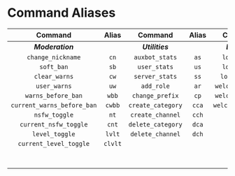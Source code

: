 # Command Aliases

|         **Command**        | **Alias** |    **Command**    | **Alias** |    **Command**    | **Alias** |  **Command**  | **Alias** |      **Command**     | **Alias** |
|:--------------------------:|:---------:|:-----------------:|:---------:|:-----------------:|:---------:|:-------------:|:---------:|:--------------------:|:---------:|
|      _**Moderation**_      |           |  _**Utilities**_  |           |   _**Logging**_   |           |  _**Music**_  |           |      _**Tags**_      |           |
|      `change_nickname`     | `cn`      |   `auxbot_stats`  | `as`      |    `log_toggle`   | `lt`      |   `connect`   | `c`       | `tag_developer_mode` | `tdm`     |
|         `soft_ban`         | `sb`      |    `user_stats`   | `us`      |    `log_remove`   | `lr`      |     `play`    | `p`       |  `tag_discord_code`  | `tdc`     |
|        `clear_warns`       | `cw`      |   `server_stats`  | `ss`      |   `log_channel`   | `lc`      |    `pause`    | `pa`      |    `tag_markdown`    | `tm`      |
|        `user_warns`        | `uw`      |     `add_role`    | `ar`      |  `welcome_toggle` | `wt`      |    `resume`   | `r`       |    `tag_server_id`   | `tsi`     |
|     `warns_before_ban`     | `wbb`     |  `change_prefix`  | `cp`      |  `welcome_remove` | `wr`      |     `skip`    | `s`       |   `tag_channel_id`   | `tci`     |
| `current_warns_before_ban` | `cwbb`    | `create_category` | `cca`     | `welcome_channel` | `wc`      |     `stop`    | `st`      |  `tag_discord_embed` | `tde`     |
|        `nsfw_toggle`       | `nt`      |  `create_channel` | `cch`     |                   |           |    `volume`   | `v`       |                      |           |
|    `current_nsfw_toggle`   | `cnt`     | `delete_category` | `dca`     |                   |           |   `shuffle`   | `sh`      |                      |           |
|       `level_toggle`       | `lvlt`    |  `delete_channel` | `dch`     |                   |           |  `equalizer`  | `e`       |                      |           |
|   `current_level_toggle`   | `clvlt`   |                   |           |                   |           |    `queue`    | `q`       |                      |           |
|                            |           |                   |           |                   |           | `now_playing` | `np`      |                      |           |
|                            |           |                   |           |                   |           |   `swap_dj`   | `sd`      |                      |           |

